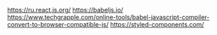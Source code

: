 https://ru.react.js.org/
https://babeljs.io/
https://www.techgrapple.com/online-tools/babel-javascript-compiler-convert-to-browser-compatible-js/
https://styled-components.com/